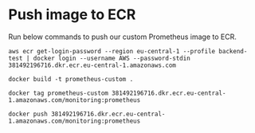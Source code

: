 # Push image to ECR
Run below commands to push our custom Prometheus image to ECR.
```
aws ecr get-login-password --region eu-central-1 --profile backend-test | docker login --username AWS --password-stdin 381492196716.dkr.ecr.eu-central-1.amazonaws.com
```

```
docker build -t prometheus-custom .
```

```
docker tag prometheus-custom 381492196716.dkr.ecr.eu-central-1.amazonaws.com/monitoring:prometheus
```

```
docker push 381492196716.dkr.ecr.eu-central-1.amazonaws.com/monitoring:prometheus
```